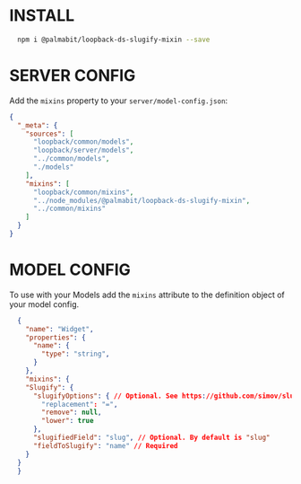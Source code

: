 INSTALL
=============

```bash
  npm i @palmabit/loopback-ds-slugify-mixin --save
```

SERVER CONFIG
=============

Add the `mixins` property to your `server/model-config.json`:

```json
{
  "_meta": {
    "sources": [
      "loopback/common/models",
      "loopback/server/models",
      "../common/models",
      "./models"
    ],
    "mixins": [
      "loopback/common/mixins",
      "../node_modules/@palmabit/loopback-ds-slugify-mixin",
      "../common/mixins"
    ]
  }
}
```

MODEL CONFIG
=============

To use with your Models add the `mixins` attribute to the definition object of your model config.

```json
  {
    "name": "Widget",
    "properties": {
      "name": {
        "type": "string",
      }
    },
    "mixins": {
    "Slugify": {
      "slugifyOptions": { // Optional. See https://github.com/simov/slugify for more infos
        "replacement": "=",
        "remove": null,
        "lower": true
      },
      "slugifiedField": "slug", // Optional. By default is "slug"
      "fieldToSlugify": "name" // Required
    }
  }
  }
```